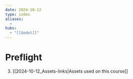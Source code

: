 ```yaml
---
date: 2024-10-12
type: index
aliases:
  -
hubs:
  - "[[Godot]]"
---
```


# Preflight

3. [[2024-10-12_Assets-links|Assets used on this course]]
